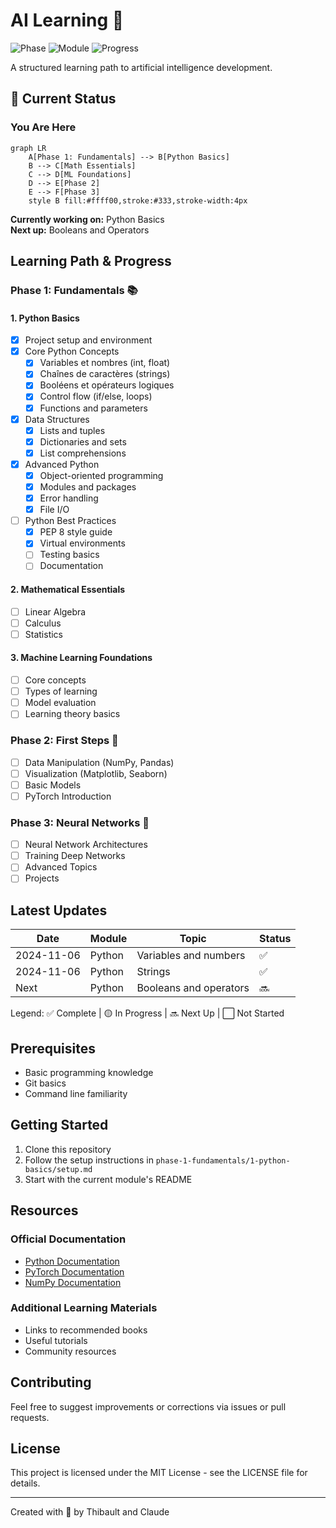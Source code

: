 # AI Learning 🚀

![Phase](https://img.shields.io/badge/Phase-1/3-blue)
![Module](https://img.shields.io/badge/Module-Python%20Basics-yellow)
![Progress](https://img.shields.io/badge/Progress-1%25-green)

A structured learning path to artificial intelligence development.

## 📍 Current Status

### You Are Here

```mermaid
graph LR
    A[Phase 1: Fundamentals] --> B[Python Basics]
    B --> C[Math Essentials]
    C --> D[ML Foundations]
    D --> E[Phase 2]
    E --> F[Phase 3]
    style B fill:#ffff00,stroke:#333,stroke-width:4px
```

**Currently working on:** Python Basics  
**Next up:** Booleans and Operators

## Learning Path & Progress

### Phase 1: Fundamentals 📚

#### 1. Python Basics

- [x] Project setup and environment
- [x] Core Python Concepts
  - [x] Variables et nombres (int, float)
  - [x] Chaînes de caractères (strings)
  - [x] Booléens et opérateurs logiques
  - [x] Control flow (if/else, loops)
  - [x] Functions and parameters
- [x] Data Structures
  - [x] Lists and tuples
  - [x] Dictionaries and sets
  - [x] List comprehensions
- [x] Advanced Python
  - [x] Object-oriented programming
  - [x] Modules and packages
  - [x] Error handling
  - [x] File I/O
- [ ] Python Best Practices
  - [x] PEP 8 style guide
  - [x] Virtual environments
  - [ ] Testing basics
  - [ ] Documentation

#### 2. Mathematical Essentials

- [ ] Linear Algebra
- [ ] Calculus
- [ ] Statistics

#### 3. Machine Learning Foundations

- [ ] Core concepts
- [ ] Types of learning
- [ ] Model evaluation
- [ ] Learning theory basics

### Phase 2: First Steps 🌱

- [ ] Data Manipulation (NumPy, Pandas)
- [ ] Visualization (Matplotlib, Seaborn)
- [ ] Basic Models
- [ ] PyTorch Introduction

### Phase 3: Neural Networks 🧠

- [ ] Neural Network Architectures
- [ ] Training Deep Networks
- [ ] Advanced Topics
- [ ] Projects

## Latest Updates

| Date       | Module | Topic                  | Status |
| ---------- | ------ | ---------------------- | ------ |
| 2024-11-06 | Python | Variables and numbers  | ✅     |
| 2024-11-06 | Python | Strings                | ✅     |
| Next       | Python | Booleans and operators | 🔜     |

Legend: ✅ Complete | 🟡 In Progress | 🔜 Next Up | ⬜ Not Started

## Prerequisites

- Basic programming knowledge
- Git basics
- Command line familiarity

## Getting Started

1. Clone this repository
2. Follow the setup instructions in `phase-1-fundamentals/1-python-basics/setup.md`
3. Start with the current module's README

## Resources

### Official Documentation

- [Python Documentation](https://docs.python.org/3/)
- [PyTorch Documentation](https://pytorch.org/docs/)
- [NumPy Documentation](https://numpy.org/doc/)

### Additional Learning Materials

- Links to recommended books
- Useful tutorials
- Community resources

## Contributing

Feel free to suggest improvements or corrections via issues or pull requests.

## License

This project is licensed under the MIT License - see the LICENSE file for details.

---

Created with 💜 by Thibault and Claude
